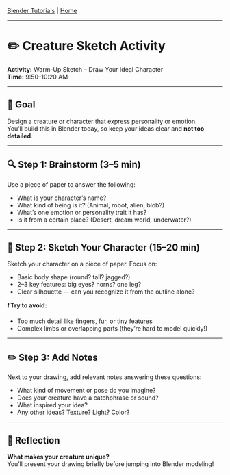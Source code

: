 [Blender Tutorials](README.md) | [Home](../../README.md)

-------------------------------------------------------------------------------

# ✏️ Creature Sketch Activity

**Activity:** Warm-Up Sketch – Draw Your Ideal Character  
**Time:** 9:50–10:20 AM

---

## 🎯 Goal  
Design a creature or character that express personality or emotion.  
You’ll build this in Blender today, so keep your ideas clear and **not too detailed**.

---

## 🔍 Step 1: Brainstorm (3–5 min)

Use a piece of paper to answer the following:

- What is your character’s name?  
- What kind of being is it? (Animal, robot, alien, blob?)  
- What’s one emotion or personality trait it has?  
- Is it from a certain place? (Desert, dream world, underwater?)  

---

## 🎨 Step 2: Sketch Your Character (15–20 min)

Sketch your character on a piece of paper. Focus on:

- Basic body shape (round? tall? jagged?)  
- 2–3 key features: big eyes? horns? one leg?  
- Clear silhouette — can you recognize it from the outline alone?

**❗ Try to avoid:**

- Too much detail like fingers, fur, or tiny features  
- Complex limbs or overlapping parts (they’re hard to model quickly!)

---

## ✏️ Step 3: Add Notes

Next to your drawing, add relevant notes answering these questions:

- What kind of movement or pose do you imagine?  
- Does your creature have a catchphrase or sound?  
- What inspired your idea?  
- Any other ideas? Texture? Light? Color?

---

## 📝 Reflection

**What makes your creature unique?**  
You’ll present your drawing briefly before jumping into Blender modeling!

